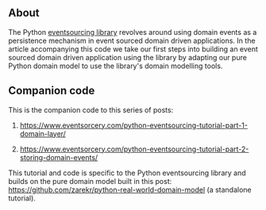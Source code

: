 ## About

The Python [eventsourcing library](http://eventsourcing.readthedocs.io) revolves around using domain events as a persistence mechanism in event sourced domain driven applications. In the article accompanying this code we take our first steps into building an event sourced domain driven application using the library by adapting our pure Python domain model to use the library's domain modelling tools. 

## Companion code

This is the companion code to this series of posts: 

1. https://www.eventsorcery.com/python-eventsourcing-tutorial-part-1-domain-layer/

2. https://www.eventsorcery.com/python-eventsourcing-tutorial-part-2-storing-domain-events/

This tutorial and code is specific to the Python eventsourcing library and builds on the pure domain model built in this post: https://github.com/zarekr/python-real-world-domain-model (a standalone tutorial). 